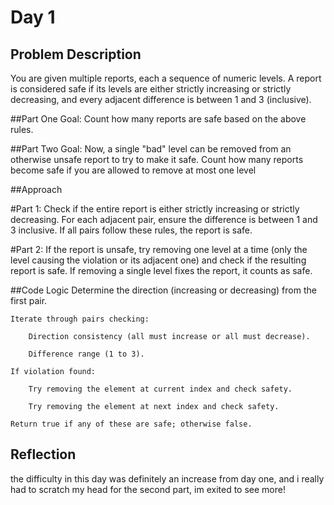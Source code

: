 # Day 1

## Problem Description
You are given multiple reports, each a sequence of numeric levels. A report is considered safe if its levels are either strictly increasing or strictly decreasing, and every adjacent difference is between 1 and 3 (inclusive).

##Part One Goal:
Count how many reports are safe based on the above rules.

##Part Two Goal:
Now, a single "bad" level can be removed from an otherwise unsafe report to try to make it safe. Count how many reports become safe if you are allowed to remove at most one level
 
##Approach

#Part 1:
Check if the entire report is either strictly increasing or strictly decreasing. For each adjacent pair, ensure the difference is between 1 and 3 inclusive. If all pairs follow these rules, the report is safe.

#Part 2:
If the report is unsafe, try removing one level at a time (only the level causing the violation or its adjacent one) and check if the resulting report is safe. If removing a single level fixes the report, it counts as safe.

##Code Logic
    Determine the direction (increasing or decreasing) from the first pair.

    Iterate through pairs checking:

        Direction consistency (all must increase or all must decrease).

        Difference range (1 to 3).

    If violation found:

        Try removing the element at current index and check safety.

        Try removing the element at next index and check safety.

    Return true if any of these are safe; otherwise false.
	
	
## Reflection
the difficulty in this day was definitely an increase from day one, and i really had to scratch my head for the second part, im exited to see more!
